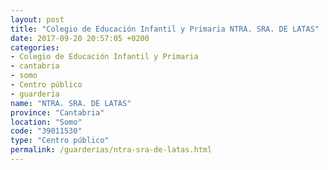 ```yaml
---
layout: post
title: "Colegio de Educación Infantil y Primaria NTRA. SRA. DE LATAS"
date: 2017-09-20 20:57:05 +0200
categories:
- Colegio de Educación Infantil y Primaria
- cantabria
- somo
- Centro público
- guarderia
name: "NTRA. SRA. DE LATAS"
province: "Cantabria"
location: "Somo"
code: "39011530"
type: "Centro público"
permalink: /guarderias/ntra-sra-de-latas.html
---
```


